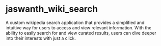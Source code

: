 # jaswanth_wiki_search
A custom wikipedia search application that provides a simplified and intuitive way for users to access and view relevant information. With the ability to easily search for and view curated results, users can dive deeper into their interests with just a click.

